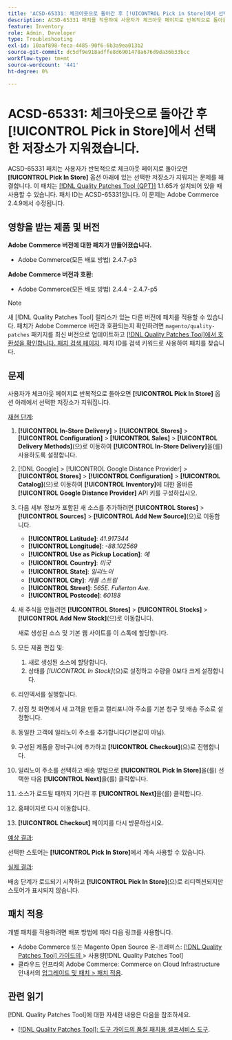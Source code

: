 ```yaml
---
title: 'ACSD-65331: 체크아웃으로 돌아간 후 [!UICONTROL Pick in Store]에서 선택한 저장소가 지워졌습니다.'
description: ACSD-65331 패치를 적용하여 사용자가 체크아웃 페이지로 반복적으로 돌아올 때 [!UICONTROL Pick In Store] 옵션 아래에 있는 선택한 저장소가 지워지는 Adobe Commerce 문제를 해결합니다.
feature: Inventory
role: Admin, Developer
type: Troubleshooting
exl-id: 10aaf898-feca-4485-90f6-6b3a9ea013b2
source-git-commit: dc5df9e918adffe8d6901478a676d9da36b33bcc
workflow-type: tm+mt
source-wordcount: '441'
ht-degree: 0%

---
```


# ACSD-65331: 체크아웃으로 돌아간 후 **[!UICONTROL Pick in Store]**&#x200B;에서 선택한 저장소가 지워졌습니다.

ACSD-65331 패치는 사용자가 반복적으로 체크아웃 페이지로 돌아오면 **[!UICONTROL Pick In Store]** 옵션 아래에 있는 선택한 저장소가 지워지는 문제를 해결합니다. 이 패치는 [[!DNL Quality Patches Tool (QPT)]](/help/tools/quality-patches-tool/quality-patches-tool-to-self-serve-quality-patches.md) 1.1.65가 설치되어 있을 때 사용할 수 있습니다. 패치 ID는 ACSD-65331입니다. 이 문제는 Adobe Commerce 2.4.9에서 수정됩니다.

## 영향을 받는 제품 및 버전

**Adobe Commerce 버전에 대한 패치가 만들어졌습니다.**

* Adobe Commerce(모든 배포 방법) 2.4.7-p3

**Adobe Commerce 버전과 호환:**

* Adobe Commerce(모든 배포 방법) 2.4.4 - 2.4.7-p5

>[!NOTE]
>
>새 [!DNL Quality Patches Tool] 릴리스가 있는 다른 버전에 패치를 적용할 수 있습니다. 패치가 Adobe Commerce 버전과 호환되는지 확인하려면 `magento/quality-patches` 패키지를 최신 버전으로 업데이트하고 [[!DNL Quality Patches Tool]에서 호환성을 확인합니다. 패치 검색 페이지](https://experienceleague.adobe.com/tools/commerce-quality-patches/index.html). 패치 ID를 검색 키워드로 사용하여 패치를 찾습니다.

## 문제

사용자가 체크아웃 페이지로 반복적으로 돌아오면 **[!UICONTROL Pick In Store]** 옵션 아래에서 선택한 저장소가 지워집니다.

<u>재현 단계</u>:

1. **[!UICONTROL In-Store Delivery]** > **[!UICONTROL Stores]** > **[!UICONTROL Configuration]** > **[!UICONTROL Sales]** > **[!UICONTROL Delivery Methods]**(으)로 이동하여 **[!UICONTROL In-Store Delivery]**&#x200B;을(를) 사용하도록 설정합니다.
1. [!DNL Google] > [!UICONTROL Google Distance Provider] > **[!UICONTROL Stores]** > **[!UICONTROL Configuration]** > **[!UICONTROL Catalog]**(으)로 이동하여 **[!UICONTROL Inventory]**&#x200B;에 대한 올바른 **[!UICONTROL Google Distance Provider]** API 키를 구성하십시오.
1. 다음 세부 정보가 포함된 새 소스를 추가하려면 **[!UICONTROL Stores]** > **[!UICONTROL Sources]** > **[!UICONTROL Add New Source]**(으)로 이동합니다.

   * **[!UICONTROL Latitude]**: *41.917344*
   * **[!UICONTROL Longitude]**: *-88.102569*
   * **[!UICONTROL Use as Pickup Location]**: *예*
   * **[!UICONTROL Country]**: *미국*
   * **[!UICONTROL State]**: *일리노이*
   * **[!UICONTROL City]**: *캐롤 스트림*
   * **[!UICONTROL Street]**: *565E. Fullerton Ave.*
   * **[!UICONTROL Postcode]**: *60188*

1. 새 주식을 만들려면 **[!UICONTROL Stores]** > **[!UICONTROL Stocks]** > **[!UICONTROL Add New Stock]**(으)로 이동합니다.

   새로 생성된 소스 및 기본 웹 사이트를 이 스톡에 할당합니다.
1. 모든 제품 편집 및:

   1. 새로 생성된 소스에 할당합니다.
   1. 상태를 *[!UICONTROL In Stock]*(으)로 설정하고 수량을 0보다 크게 설정합니다.

1. 리인덱서를 실행합니다.
1. 상점 첫 화면에서 새 고객을 만들고 캘리포니아 주소를 기본 청구 및 배송 주소로 설정합니다.
1. 동일한 고객에 일리노이 주소를 추가합니다(기본값이 아님).
1. 구성된 제품을 장바구니에 추가하고 **[!UICONTROL Checkout]**(으)로 진행합니다.
1. 일리노이 주소를 선택하고 배송 방법으로 **[!UICONTROL Pick In Store]**&#x200B;을(를) 선택한 다음 **[!UICONTROL Next]**&#x200B;을(를) 클릭합니다.
1. 소스가 로드될 때까지 기다린 후 **[!UICONTROL Next]**&#x200B;을(를) 클릭합니다.
1. 홈페이지로 다시 이동합니다.
1. **[!UICONTROL Checkout]** 페이지를 다시 방문하십시오.

<u>예상 결과</u>:

선택한 스토어는 **[!UICONTROL Pick In Store]**&#x200B;에서 계속 사용할 수 있습니다.

<u>실제 결과</u>:

배송 단계가 로드되기 시작하고 **[!UICONTROL Pick In Store]**(으)로 리디렉션되지만 스토어가 표시되지 않습니다.

## 패치 적용

개별 패치를 적용하려면 배포 방법에 따라 다음 링크를 사용합니다.

* Adobe Commerce 또는 Magento Open Source 온-프레미스: [[!DNL Quality Patches Tool]  가이드의 ](/help/tools/quality-patches-tool/usage.md)> 사용량[!DNL Quality Patches Tool]
* 클라우드 인프라의 Adobe Commerce: Commerce on Cloud Infrastructure 안내서의 [업그레이드 및 패치 > 패치 적용](https://experienceleague.adobe.com/docs/commerce-cloud-service/user-guide/develop/upgrade/apply-patches.html).

## 관련 읽기

[!DNL Quality Patches Tool]에 대한 자세한 내용은 다음을 참조하세요.

* [[!DNL Quality Patches Tool]: 도구 가이드의 품질 패치용 셀프서비스 도구](/help/tools/quality-patches-tool/quality-patches-tool-to-self-serve-quality-patches.md).
